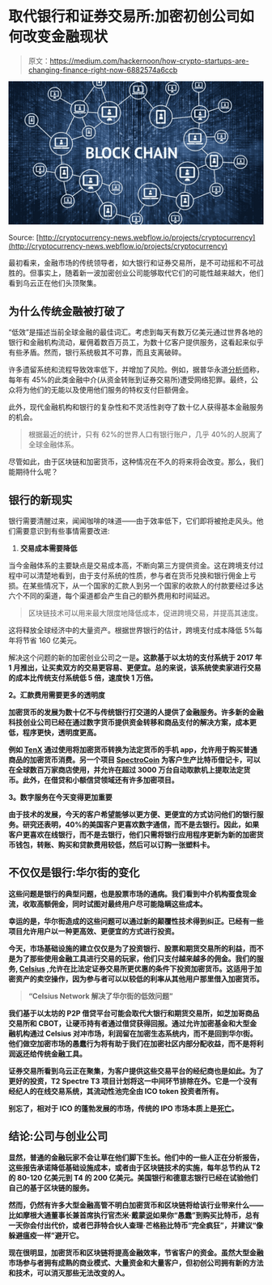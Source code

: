 # 取代银行和证券交易所:加密初创公司如何改变金融现状

> 原文：<https://medium.com/hackernoon/how-crypto-startups-are-changing-finance-right-now-6882574a6ccb>

![](img/89db7c610269dcc01e7f01dd22c09b20.png)

Source: [http://cryptocurrency-news.webflow.io/projects/cryptocurrency](http://cryptocurrency-news.webflow.io/projects/cryptocurrency)

最初看来，金融市场的传统领导者，如大银行和证券交易所，是不可动摇和不可战胜的。但事实上，随着新一波加密创业公司能够取代它们的可能性越来越大，他们看到乌云正在他们头顶聚集。

## 为什么传统金融被打破了

“低效”是描述当前全球金融的最佳词汇。考虑到每天有数万亿美元通过世界各地的银行和金融机构流动，雇佣着数百万员工，为数十亿客户提供服务，这看起来似乎有些矛盾。然而，银行系统极其不可靠，而且支离破碎。

许多遗留系统和流程导致效率低下，并增加了风险。例如，据普华永道[分析师](https://www.pwc.com/gx/en/financial-services/publications/assets/pwc-gecs-2014-threats-to-the-financial-services-sector.pdf)称，每年有 45%的此类金融中介(从资金转账到证券交易所)遭受网络犯罪。最终，公众将为他们的无能以及使用他们服务的特权支付巨额佣金。

此外，现代金融机构和银行的复杂性和不灵活性剥夺了数十亿人获得基本金融服务的机会。

> 根据最近的统计，只有 62%的世界人口有银行账户，几乎 40%的人脱离了全球金融体系。

尽管如此，由于区块链和加密货币，这种情况在不久的将来将会改变。那么，我们能期待什么呢？

## 银行的新现实

银行需要清醒过来，闻闻咖啡的味道——由于效率低下，它们即将被抢走风头。他们需要意识到有些事情需要改进:

1.  **交易成本需要降低**

当今金融体系的主要缺点是交易成本高，不断向第三方提供资金。这在跨境支付过程中可以清楚地看到，由于支付系统的性质，参与者在货币兑换和银行佣金上亏损。在某些情况下，从一个国家的汇款人到另一个国家的收款人的付款要经过多达六个不同的渠道，每个渠道都会产生自己的额外费用和时间延迟。

> 区块链技术可以用来最大限度地降低成本，促进跨境交易，并提高其速度。

这将释放全球经济中的大量资产。根据世界银行的估计，跨境支付成本降低 5%每年将节省 160 亿美元。

解决这个问题的新的加密创业公司之一是[](https://www.monetha.io/)**。这款基于以太坊的支付系统于 2017 年 1 月推出，让买卖双方的交易更容易、更便宜。总的来说，该系统使卖家进行交易的成本比传统支付系统低 5 倍，速度快 1 万倍。**

****2。汇款费用需要更多的透明度****

**加密货币的发展为数十亿不与传统银行打交道的人提供了金融服务。许多新的金融科技创业公司已经在通过数字货币提供资金转移和商品支付的解决方案，成本更低，程序更快，透明度更高。**

**例如 [**TenX**](https://www.tenx.tech/) 通过使用将加密货币转换为法定货币的手机 app，允许用于购买普通商品的加密货币消费。另一个项目 [**SpectroCoin**](https://spectrocoin.com/en/) 为客户生产比特币借记卡，可以在全球数百万家商店使用，并允许在超过 3000 万台自动取款机上提取法定货币。此外，在借贷和小额信贷领域还有许多加密项目。**

****3。数字服务在今天变得更加重要****

**由于技术的发展，今天的客户希望能够以更方便、更便宜的方式访问他们的银行服务。研究还表明，40%的美国客户更喜欢数字通信，而不是去银行。因此，如果客户更喜欢在线银行，而不是去银行，他们只需将银行应用程序更新为新的加密货币钱包，转账、购买和贷款费用较低，然后可以订购一张塑料卡。**

## **不仅仅是银行:华尔街的变化**

**这些问题是银行的典型问题，也是股票市场的通病。我们看到中介机构蚕食现金流，收取高额佣金，同时试图对最终用户尽可能隐瞒这些成本。**

**幸运的是，华尔街造成的这些问题可以通过新的颠覆性技术得到纠正。已经有一些项目允许用户以一种更高效、更便宜的方式进行投资。**

**今天，市场基础设施的建立仅仅是为了投资银行、股票和期货交易所的利益，而不是为了那些使用金融工具进行交易的玩家，他们只支付越来越多的佣金。我们的服务, [Celsius](https://celsius.network/) ,允许在比法定证券交易所更优惠的条件下投资加密货币。这适用于加密资产的卖空操作，因为参与者可以以较低的利率从其他用户那里借入加密货币。**

> **“Celsius Network 解决了华尔街的低效问题”**

**我们基于以太坊的 P2P 借贷平台可能会取代大银行和期货交易所，如芝加哥商品交易所和 CBOT，让硬币持有者通过借贷获得回报。通过允许加密基金和大型金融机构通过 Celsius 对冲市场，利润留在加密生态系统内，而不是回到华尔街。他们做空加密市场的愚蠢行为将有助于我们在加密社区内部分配收益，而不是将利润返还给传统金融工具。**

**证券交易所看到乌云正在聚集，为客户提供这些交易平台的经纪商也是如此。为了更好的投资，T2 Spectre T3 项目计划将这一中间环节排除在外。它是一个没有经纪人的在线交易系统，其流动性池完全由 ICO token 投资者所有。**

**别忘了，相对于 ICO 的蓬勃发展的市场，传统的 IPO 市场本质上是[死亡](https://www.cnbc.com/2017/09/20/the-us-ipo-market-is-dead-but-icos-are-the-future-says-entrepreneur.html)。**

## **结论:公司与创业公司**

**显然，普通的金融玩家不会让草在他们脚下生长。他们中的一些人正在分析报告，这些报告承诺降低基础设施成本，或者由于区块链技术的实施，每年总节约从 T2 的 80-120 亿美元到 T4 的 200 亿美元。美国银行和德意志银行已经在试验他们自己的基于区块链的服务。**

**然而，仍然有许多大型金融高管不明白加密货币和区块链将给该行业带来什么——比如摩根大通董事长兼首席执行官杰米·戴蒙[说](https://www.cnbc.com/2017/10/13/jamie-dimon-says-people-who-buy-bitcoin-are-stupid.html)如果你“愚蠢”到购买比特币，总有一天你会付出代价，或者巴菲特合伙人查理·芒格[称](https://www.cnbc.com/2017/12/22/buffett-partner-charlie-munger-says-bitcoin-is-total-insanity-avoid-it-like-the-plague.html)比特币“完全疯狂”，并建议“像躲避瘟疫一样”避开它。**

**现在很明显，加密货币和区块链将提高金融效率，节省客户的资金。虽然大型金融市场参与者拥有成熟的商业模式、大量资金和大量客户，但初创公司拥有新的方法和技术，可以消灭那些无法改变的人。**